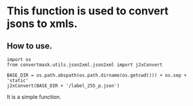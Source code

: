 <!--
 * @lanhuage: markdown
 * @Descripttion: 
 * @version: beta
 * @Author: xiaoshuyui
 * @Date: 2020-10-22 09:29:52
 * @LastEditors: xiaoshuyui
 * @LastEditTime: 2020-10-23 09:10:21
-->
# This function is used to convert jsons to xmls.

## How to use.

    import os
    from convertmask.utils.json2xml.json2xml import j2xConvert

    BASE_DIR = os.path.abspath(os.path.dirname(os.getcwd())) + os.sep + 'static'
    j2xConvert(BASE_DIR + '/label_255_p.json')

It is a simple function.